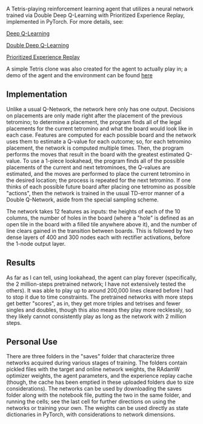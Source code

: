 A Tetris-playing reinforcement learning agent that utilizes a neural network trained via Double Deep Q-Learning with Prioritized Experience Replay, implemented in PyTorch. For more details, see:

[Deep Q-Learning](https://arxiv.org/abs/1312.5602)

[Double Deep Q-Learning](https://arxiv.org/abs/1509.06461)

[Prioritized Experience Replay](https://arxiv.org/abs/1511.05952)

A simple Tetris clone was also created for the agent to actually play in; a demo of the agent and the environment can be found [here](https://youtu.be/qtfc6Nf5_zc)

## Implementation

Unlike a usual Q-Network, the network here only has one output. Decisions on placements are only made right after the placement of the previous tetromino; to determine a placement, the program finds all of the legal placements for the current tetromino and what the board would look like in each case. Features are computed for each possible board and the network uses them to estimate a Q-value for each outcome; so, for each tetromino placement, the network is computed multiple times. Then, the program performs the moves that result in the board with the greatest estimated Q-value. To use a 1-piece lookahead, the program finds all of the possible placements of the current and next tetrominoes, the Q-values are estimated, and the moves are performed to place the current tetromino in the desired location; the process is repeated for the next tetromino. If one thinks of each possible future board after placing one tetromino as possible "actions", then the network is trained in the usual TD-error manner of a Double Q-Network, aside from the special sampling scheme.

The network takes 12 features as inputs: the heights of each of the 10 columns, the number of holes in the board (where a "hole" is defined as an open tile in the board with a filled tile anywhere above it), and the number of line clears gained in the transition between boards. This is followed by two dense layers of 400 and 300 nodes each with rectifier activations, before the 1-node output layer.

## Results

As far as I can tell, using lookahead, the agent can play forever (specifically, the 2 million-steps pretrained network; I have not extensively tested the others). It was able to play up to around 200,000 lines cleared before I had to stop it due to time constraints. The pretrained networks with more steps get better "scores", as in, they get more triples and tetrises and fewer singles and doubles, though this also means they play more recklessly, so they likely cannot consistently play as long as the network with 2 million steps.

## Personal Use

There are three folders in the "saves" folder that characterize three networks acquired during various stages of training. The folders contain pickled files with the target and online network weights, the RAdamW optimizer weights, the agent parameters, and the experience replay cache (though, the cache has been emptied in these uploaded folders due to size considerations). The networks can be used by downloading the saves folder along with the notebook file, putting the two in the same folder, and running the cells; see the last cell for further directions on using the networks or training your own. The weights can be used directly as state dictionaries in PyTorch, with considerations to network dimensions.
